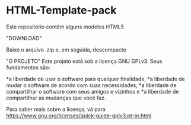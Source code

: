 
# HTML-Template-pack
Este repositório contém alguns modelos HTML5

"DOWNLOAD"

Baixe o arquivo .zip e, em seguida, descompacte

"O PROJETO"
Este projeto está sob a licença GNU GPLv3.
Seus fundamentos são:

 *a liberdade de usar o software para qualquer finalidade,
 *a liberdade de mudar o software de acordo com suas necessidades,
 *a liberdade de compartilhar o software com seus amigos e vizinhos e
 *a liberdade de compartilhar as mudanças que você faz.
 
 Para saber mais sobre a licença, vá para https://www.gnu.org/licenses/quick-guide-gplv3.pt-br.html
